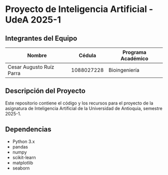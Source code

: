 # Proyecto de Inteligencia Artificial - UdeA 2025-1


## Integrantes del Equipo

| Nombre | Cédula | Programa Académico |
|--------|--------|--------------------|
| Cesar Augusto Ruíz Parra | 1088027228| Bioingeniería |

## Descripción del Proyecto

Este repositorio contiene el código y los recursos para el proyecto de la asignatura de Inteligencia Artificial de la Universidad de Antioquia, semestre 2025-1.

## Dependencias

- Python 3.x
- pandas
- numpy
- scikit-learn
- matplotlib
- seaborn


